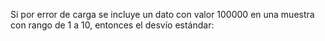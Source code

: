 Si por error  de carga se incluye un dato con valor 100000 en una muestra con rango de  1 a 10, entonces el desvío estándar:
